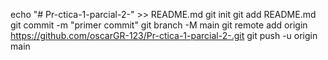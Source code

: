 echo "# Pr-ctica-1-parcial-2-" >> README.md 
git init 
git add README.md 
git commit -m "primer commit" 
git branch -M main 
git remote add origin https://github.com/oscarGR-123/Pr-ctica-1-parcial-2-.git
 git push -u origin main
